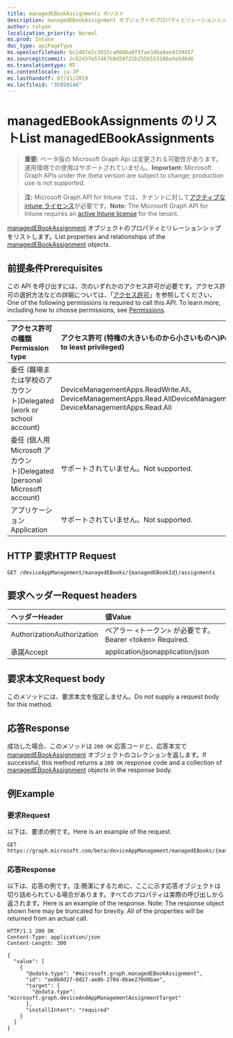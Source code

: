 ```yaml
---
title: managedEBookAssignments のリスト
description: managedEBookAssignment オブジェクトのプロパティとリレーションシップをリストします。
author: rolyon
localization_priority: Normal
ms.prod: Intune
doc_type: apiPageType
ms.openlocfilehash: bc2d8fe2c3815ca00d6a0f5fae3dba8ae9339457
ms.sourcegitcommit: 2c62457e57467b8d50f21b255b553106a9a5d8d6
ms.translationtype: MT
ms.contentlocale: ja-JP
ms.lasthandoff: 07/31/2019
ms.locfileid: "35959146"
---
```

# <a name="list-managedebookassignments"></a><span data-ttu-id="1b204-103">managedEBookAssignments のリスト</span><span class="sxs-lookup"><span data-stu-id="1b204-103">List managedEBookAssignments</span></span>

> <span data-ttu-id="1b204-104">**重要:** ベータ版の Microsoft Graph Api は変更される可能性があります。運用環境での使用はサポートされていません。</span><span class="sxs-lookup"><span data-stu-id="1b204-104">**Important:** Microsoft Graph APIs under the /beta version are subject to change; production use is not supported.</span></span>

> <span data-ttu-id="1b204-105">**注:** Microsoft Graph API for Intune では、テナントに対して[アクティブな intune ライセンス](https://go.microsoft.com/fwlink/?linkid=839381)が必要です。</span><span class="sxs-lookup"><span data-stu-id="1b204-105">**Note:** The Microsoft Graph API for Intune requires an [active Intune license](https://go.microsoft.com/fwlink/?linkid=839381) for the tenant.</span></span>

<span data-ttu-id="1b204-106">[managedEBookAssignment](../resources/intune-books-managedebookassignment.md) オブジェクトのプロパティとリレーションシップをリストします。</span><span class="sxs-lookup"><span data-stu-id="1b204-106">List properties and relationships of the [managedEBookAssignment](../resources/intune-books-managedebookassignment.md) objects.</span></span>

## <a name="prerequisites"></a><span data-ttu-id="1b204-107">前提条件</span><span class="sxs-lookup"><span data-stu-id="1b204-107">Prerequisites</span></span>
<span data-ttu-id="1b204-p101">この API を呼び出すには、次のいずれかのアクセス許可が必要です。アクセス許可の選択方法などの詳細については、「[アクセス許可](/graph/permissions-reference)」を参照してください。</span><span class="sxs-lookup"><span data-stu-id="1b204-p101">One of the following permissions is required to call this API. To learn more, including how to choose permissions, see [Permissions](/graph/permissions-reference).</span></span>

|<span data-ttu-id="1b204-110">アクセス許可の種類</span><span class="sxs-lookup"><span data-stu-id="1b204-110">Permission type</span></span>|<span data-ttu-id="1b204-111">アクセス許可 (特権の大きいものから小さいものへ)</span><span class="sxs-lookup"><span data-stu-id="1b204-111">Permissions (from most to least privileged)</span></span>|
|:---|:---|
|<span data-ttu-id="1b204-112">委任 (職場または学校のアカウント)</span><span class="sxs-lookup"><span data-stu-id="1b204-112">Delegated (work or school account)</span></span>|<span data-ttu-id="1b204-113">DeviceManagementApps.ReadWrite.All、DeviceManagementApps.Read.All</span><span class="sxs-lookup"><span data-stu-id="1b204-113">DeviceManagementApps.ReadWrite.All, DeviceManagementApps.Read.All</span></span>|
|<span data-ttu-id="1b204-114">委任 (個人用 Microsoft アカウント)</span><span class="sxs-lookup"><span data-stu-id="1b204-114">Delegated (personal Microsoft account)</span></span>|<span data-ttu-id="1b204-115">サポートされていません。</span><span class="sxs-lookup"><span data-stu-id="1b204-115">Not supported.</span></span>|
|<span data-ttu-id="1b204-116">アプリケーション</span><span class="sxs-lookup"><span data-stu-id="1b204-116">Application</span></span>|<span data-ttu-id="1b204-117">サポートされていません。</span><span class="sxs-lookup"><span data-stu-id="1b204-117">Not supported.</span></span>|

## <a name="http-request"></a><span data-ttu-id="1b204-118">HTTP 要求</span><span class="sxs-lookup"><span data-stu-id="1b204-118">HTTP Request</span></span>
<!-- {
  "blockType": "ignored"
}
-->
``` http
GET /deviceAppManagement/managedEBooks/{managedEBookId}/assignments
```

## <a name="request-headers"></a><span data-ttu-id="1b204-119">要求ヘッダー</span><span class="sxs-lookup"><span data-stu-id="1b204-119">Request headers</span></span>
|<span data-ttu-id="1b204-120">ヘッダー</span><span class="sxs-lookup"><span data-stu-id="1b204-120">Header</span></span>|<span data-ttu-id="1b204-121">値</span><span class="sxs-lookup"><span data-stu-id="1b204-121">Value</span></span>|
|:---|:---|
|<span data-ttu-id="1b204-122">Authorization</span><span class="sxs-lookup"><span data-stu-id="1b204-122">Authorization</span></span>|<span data-ttu-id="1b204-123">ベアラー &lt;トークン&gt; が必要です。</span><span class="sxs-lookup"><span data-stu-id="1b204-123">Bearer &lt;token&gt; Required.</span></span>|
|<span data-ttu-id="1b204-124">承諾</span><span class="sxs-lookup"><span data-stu-id="1b204-124">Accept</span></span>|<span data-ttu-id="1b204-125">application/json</span><span class="sxs-lookup"><span data-stu-id="1b204-125">application/json</span></span>|

## <a name="request-body"></a><span data-ttu-id="1b204-126">要求本文</span><span class="sxs-lookup"><span data-stu-id="1b204-126">Request body</span></span>
<span data-ttu-id="1b204-127">このメソッドには、要求本文を指定しません。</span><span class="sxs-lookup"><span data-stu-id="1b204-127">Do not supply a request body for this method.</span></span>

## <a name="response"></a><span data-ttu-id="1b204-128">応答</span><span class="sxs-lookup"><span data-stu-id="1b204-128">Response</span></span>
<span data-ttu-id="1b204-129">成功した場合、このメソッドは `200 OK` 応答コードと、応答本文で [managedEBookAssignment](../resources/intune-books-managedebookassignment.md) オブジェクトのコレクションを返します。</span><span class="sxs-lookup"><span data-stu-id="1b204-129">If successful, this method returns a `200 OK` response code and a collection of [managedEBookAssignment](../resources/intune-books-managedebookassignment.md) objects in the response body.</span></span>

## <a name="example"></a><span data-ttu-id="1b204-130">例</span><span class="sxs-lookup"><span data-stu-id="1b204-130">Example</span></span>

### <a name="request"></a><span data-ttu-id="1b204-131">要求</span><span class="sxs-lookup"><span data-stu-id="1b204-131">Request</span></span>
<span data-ttu-id="1b204-132">以下は、要求の例です。</span><span class="sxs-lookup"><span data-stu-id="1b204-132">Here is an example of the request.</span></span>
``` http
GET https://graph.microsoft.com/beta/deviceAppManagement/managedEBooks/{managedEBookId}/assignments
```

### <a name="response"></a><span data-ttu-id="1b204-133">応答</span><span class="sxs-lookup"><span data-stu-id="1b204-133">Response</span></span>
<span data-ttu-id="1b204-p102">以下は、応答の例です。注:簡潔にするために、ここに示す応答オブジェクトは切り詰められている場合があります。すべてのプロパティは実際の呼び出しから返されます。</span><span class="sxs-lookup"><span data-stu-id="1b204-p102">Here is an example of the response. Note: The response object shown here may be truncated for brevity. All of the properties will be returned from an actual call.</span></span>
``` http
HTTP/1.1 200 OK
Content-Type: application/json
Content-Length: 300

{
  "value": [
    {
      "@odata.type": "#microsoft.graph.managedEBookAssignment",
      "id": "ae8b0d27-0d27-ae8b-270d-8bae270d8bae",
      "target": {
        "@odata.type": "microsoft.graph.deviceAndAppManagementAssignmentTarget"
      },
      "installIntent": "required"
    }
  ]
}
```





